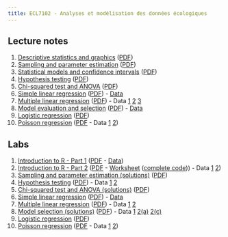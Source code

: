 ```yaml
---
title: ECL7102 - Analyses et modélisation des données écologiques
---
```



## Lecture notes

1. [Descriptive statistics and graphics](notes_cours/1E-Descriptive_statistics.html) ([PDF](notes_cours/1E-Descriptive_statistics.pdf))
2. [Sampling and parameter estimation](notes_cours/2E-Sampling_estimation.html) ([PDF](notes_cours/2E-Sampling_estimation.pdf))
3. [Statistical models and confidence intervals](notes_cours/3E-Statistical_models.html) ([PDF](notes_cours/3E-Statistical_models.pdf))
4. [Hypothesis testing](notes_cours/4E-Hypothesis_testing.html) ([PDF](notes_cours/4E-Hypothesis_testing.pdf))
5. [Chi-squared test and ANOVA](notes_cours/5E-Chi2_ANOVA.html) ([PDF](notes_cours/5E-Chi2_ANOVA.pdf))
6. [Simple linear regression](notes_cours/6E-Linear_regression.html) ([PDF](notes_cours/6E-Linear_regression.pdf)) - [Data](donnees/plant_growth_rate.csv)
7. [Multiple linear regression](notes_cours/7E-Multiple_regression.html) ([PDF](notes_cours/7E-Multiple_regression.pdf)) - Data [1](donnees/compensation.csv) [2](donnees/growth.csv) [3](donnees/antibiot.csv)
8. [Model evaluation and selection](notes_cours/8E-Model_selection.html) ([PDF](notes_cours/8E-Model_selection.pdf)) - [Data](labos/britain_species.csv)
9. [Logistic regression](notes_cours/9E-Logistic_regression.html) ([PDF](notes_cours/9E-Logistic_regression.pdf))
10. [Poisson regression](notes_cours/10E-Poisson_regression.html) ([PDF](notes_cours/10E-Poisson_regression.pdf) - Data [1](donnees/species.csv) [2](donnees/galapagos.csv))


## Labs

1. [Introduction to R - Part 1](labos/1E-IntroR_part1.html) ([PDF](labos/1E-IntroR_part1.pdf) - [Data](labos/cours1_kejimkujik.csv))
2. [Introduction to R - Part 2](labos/2E-IntroR_part2.html) ([PDF](labos/2E-IntroR_part2.pdf) - [Worksheet](labos/2E-worksheet.R) ([complete code](labos/2E-worksheet_complete.R))) - Data [1](labos/cours1_kejimkujik.csv) [2](labos/codes_especes.csv))
3. [Sampling and parameter estimation (solutions)](labos/3RE-Sampling_estimation.html) ([PDF](labos/3RE-Sampling_estimation.pdf))
4. [Hypothesis testing](labos/4E-Tests_mean.html) ([PDF](labos/4E-Tests_mean.pdf)) - Data [1](labos/gardens.csv) [2](labos/nconc.csv)
5. [Chi-squared test and ANOVA (solutions)](labos/5RE-Chi2_ANOVA.html) ([PDF](labos/5RE-Chi2_ANOVA.pdf))
6. [Simple linear regression](labos/6E-Linear_regression.html) ([PDF](labos/6E-Linear_regression.pdf)) - [Data](labos/britain_species.csv)
7. [Multiple linear regression](labos/7E-Multiple_regression.html) ([PDF](labos/7E-Multiple_regression.pdf)) - Data [1](labos/sablefish.csv) [2](labos/sardinella.csv)
8. [Model selection (solutions)](labos/8RE-Model_selection.html) ([PDF](labos/8RE-Model_selection.pdf)) - Data [1](labos/environment.csv) [2(a)](labos/migration.csv) [2(c)](labos/migr_test.csv)
9. [Logistic regression](labos/9E-Logistic_regression.html) ([PDF](labos/9E-Logistic_regression.pdf)) 
10. [Poisson regression](labos/10E-Poisson_regression.html) ([PDF](labos/10E-Poisson_regression.pdf) - Data [1](labos/stream_composition.csv) [2](labos/salamander.csv))

